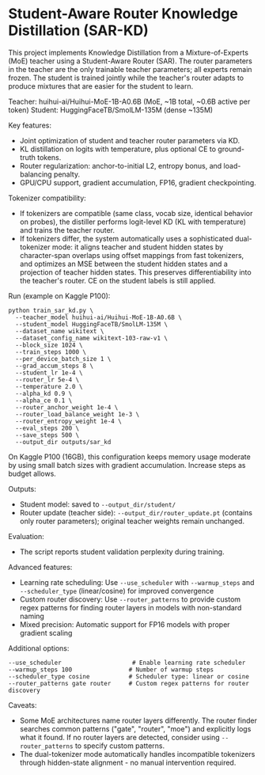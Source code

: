 # Student-Aware Router Knowledge Distillation (SAR-KD)

This project implements Knowledge Distillation from a Mixture-of-Experts (MoE) teacher using a Student-Aware Router (SAR). The router parameters in the teacher are the only trainable teacher parameters; all experts remain frozen. The student is trained jointly while the teacher's router adapts to produce mixtures that are easier for the student to learn.

Teacher: huihui-ai/Huihui-MoE-1B-A0.6B (MoE, ~1B total, ~0.6B active per token)
Student: HuggingFaceTB/SmolLM-135M (dense ~135M)

Key features:
- Joint optimization of student and teacher router parameters via KD.
- KL distillation on logits with temperature, plus optional CE to ground-truth tokens.
- Router regularization: anchor-to-initial L2, entropy bonus, and load-balancing penalty.
- GPU/CPU support, gradient accumulation, FP16, gradient checkpointing.

Tokenizer compatibility:
- If tokenizers are compatible (same class, vocab size, identical behavior on probes), the distiller performs logit-level KD (KL with temperature) and trains the teacher router.
- If tokenizers differ, the system automatically uses a sophisticated dual-tokenizer mode: it aligns teacher and student hidden states by character-span overlaps using offset mappings from fast tokenizers, and optimizes an MSE between the student hidden states and a projection of teacher hidden states. This preserves differentiability into the teacher's router. CE on the student labels is still applied.

Run (example on Kaggle P100):

```
python train_sar_kd.py \
  --teacher_model huihui-ai/Huihui-MoE-1B-A0.6B \
  --student_model HuggingFaceTB/SmolLM-135M \
  --dataset_name wikitext \
  --dataset_config_name wikitext-103-raw-v1 \
  --block_size 1024 \
  --train_steps 1000 \
  --per_device_batch_size 1 \
  --grad_accum_steps 8 \
  --student_lr 1e-4 \
  --router_lr 5e-4 \
  --temperature 2.0 \
  --alpha_kd 0.9 \
  --alpha_ce 0.1 \
  --router_anchor_weight 1e-4 \
  --router_load_balance_weight 1e-3 \
  --router_entropy_weight 1e-4 \
  --eval_steps 200 \
  --save_steps 500 \
  --output_dir outputs/sar_kd
```

On Kaggle P100 (16GB), this configuration keeps memory usage moderate by using small batch sizes with gradient accumulation. Increase steps as budget allows.

Outputs:
- Student model: saved to `--output_dir/student/`
- Router update (teacher side): `--output_dir/router_update.pt` (contains only router parameters); original teacher weights remain unchanged.

Evaluation:
- The script reports student validation perplexity during training.

Advanced features:
- Learning rate scheduling: Use `--use_scheduler` with `--warmup_steps` and `--scheduler_type` (linear/cosine) for improved convergence
- Custom router discovery: Use `--router_patterns` to provide custom regex patterns for finding router layers in models with non-standard naming
- Mixed precision: Automatic support for FP16 models with proper gradient scaling

Additional options:
```
--use_scheduler                    # Enable learning rate scheduler
--warmup_steps 100                # Number of warmup steps
--scheduler_type cosine           # Scheduler type: linear or cosine
--router_patterns gate router     # Custom regex patterns for router discovery
```

Caveats:
- Some MoE architectures name router layers differently. The router finder searches common patterns ("gate", "router", "moe") and explicitly logs what it found. If no router layers are detected, consider using `--router_patterns` to specify custom patterns.
- The dual-tokenizer mode automatically handles incompatible tokenizers through hidden-state alignment - no manual intervention required.